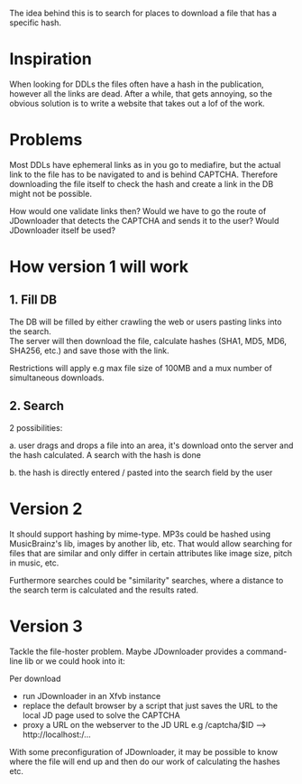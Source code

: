 The idea behind this is to search for places to download a file that has a specific hash.

# Inspiration

When looking for DDLs the files often have a hash in the publication, 
 however all the links are dead. After a while, that gets annoying,
 so the obvious solution is to write a website that takes out a lof of the work.
 
# Problems

Most DDLs have ephemeral links as in you go to mediafire, 
 but the actual link to the file has to be navigated to and is behind CAPTCHA.
 Therefore downloading the file itself to check the hash and create a link
 in the DB might not be possible.
 
How would one validate links then? Would we have to go the route of JDownloader
 that detects the CAPTCHA and sends it to the user? Would JDownloader itself be used?
 
# How version 1 will work

## 1. Fill DB

 The DB will be filled by either crawling the web or users pasting links into the search.  
 The server will then download the file, calculate hashes (SHA1, MD5, MD6, SHA256, etc.)
  and save those with the link.
  
Restrictions will apply e.g max file size of 100MB and a mux number of simultaneous downloads.

## 2. Search

2 possibilities:

a. user drags and drops a file into an area, it's download onto the server 
 and the hash calculated. A search with the hash is done
 
b. the hash is directly entered / pasted into the search field by the user

# Version 2

It should support hashing by mime-type. MP3s could be hashed using MusicBrainz's lib,
 images by another lib, etc.
 That would allow searching for files that are similar and only differ in certain attributes
  like image size, pitch in music, etc.

Furthermore searches could be "similarity" searches, where a distance to the search term 
 is calculated and the results rated.
 
# Version 3

Tackle the file-hoster problem. Maybe JDownloader provides a command-line lib or
 we could hook into it:

Per download

 - run JDownloader in an Xfvb instance
 - replace the default browser by a script that just saves the URL to the local JD page
   used to solve the CAPTCHA
 - proxy a URL on the webserver to the JD URL e.g /captcha/$ID --> http://localhost:<port>/...
 
With some preconfiguration of JDownloader, it may be possible to know 
 where the file will end up and then do our work of calculating the hashes etc.